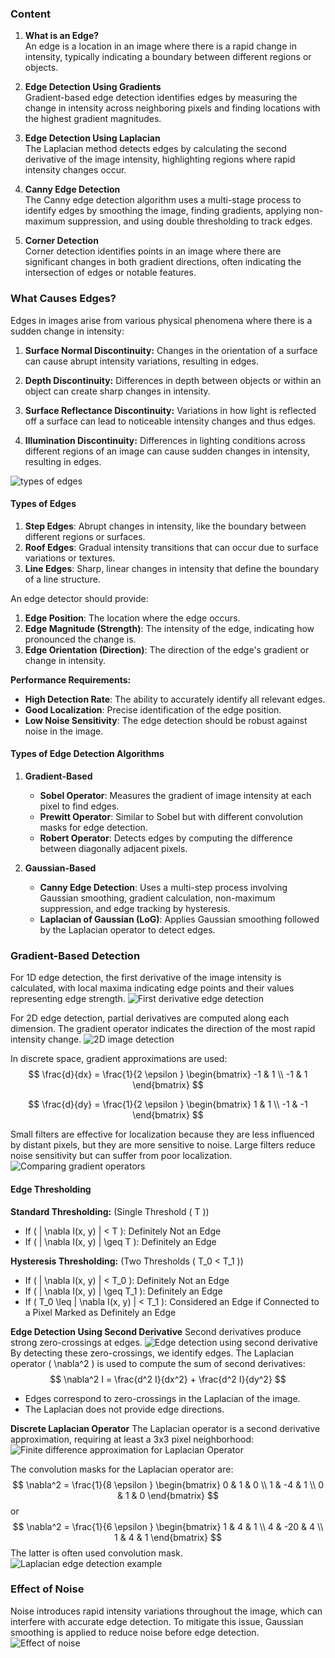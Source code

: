 ### Content 
1. **What is an Edge?**  
   An edge is a location in an image where there is a rapid change in intensity, typically indicating a boundary between different regions or objects.

2. **Edge Detection Using Gradients**  
   Gradient-based edge detection identifies edges by measuring the change in intensity across neighboring pixels and finding locations with the highest gradient magnitudes.

3. **Edge Detection Using Laplacian**  
   The Laplacian method detects edges by calculating the second derivative of the image intensity, highlighting regions where rapid intensity changes occur.

4. **Canny Edge Detection**  
   The Canny edge detection algorithm uses a multi-stage process to identify edges by smoothing the image, finding gradients, applying non-maximum suppression, and using double thresholding to track edges.

5. **Corner Detection**  
   Corner detection identifies points in an image where there are significant changes in both gradient directions, often indicating the intersection of edges or notable features.

### What Causes Edges?  
Edges in images arise from various physical phenomena where there is a sudden change in intensity:

1. **Surface Normal Discontinuity:** Changes in the orientation of a surface can cause abrupt intensity variations, resulting in edges.

2. **Depth Discontinuity:** Differences in depth between objects or within an object can create sharp changes in intensity.

3. **Surface Reflectance Discontinuity:** Variations in how light is reflected off a surface can lead to noticeable intensity changes and thus edges.

4. **Illumination Discontinuity:** Differences in lighting conditions across different regions of an image can cause sudden changes in intensity, resulting in edges.

![types of edges](images/edges_types.png)


#### Types of Edges
1. **Step Edges**: Abrupt changes in intensity, like the boundary between different regions or surfaces.
2. **Roof Edges**: Gradual intensity transitions that can occur due to surface variations or textures.
3. **Line Edges**: Sharp, linear changes in intensity that define the boundary of a line structure.

An edge detector should provide:
1. **Edge Position**: The location where the edge occurs.
2. **Edge Magnitude (Strength)**: The intensity of the edge, indicating how pronounced the change is.
3. **Edge Orientation (Direction)**: The direction of the edge's gradient or change in intensity.

**Performance Requirements:**
- **High Detection Rate**: The ability to accurately identify all relevant edges.
- **Good Localization**: Precise identification of the edge position.
- **Low Noise Sensitivity**: The edge detection should be robust against noise in the image.

#### Types of Edge Detection Algorithms
1. **Gradient-Based**
   - **Sobel Operator**: Measures the gradient of image intensity at each pixel to find edges.
   - **Prewitt Operator**: Similar to Sobel but with different convolution masks for edge detection.
   - **Robert Operator**: Detects edges by computing the difference between diagonally adjacent pixels.

2. **Gaussian-Based**
   - **Canny Edge Detection**: Uses a multi-step process involving Gaussian smoothing, gradient calculation, non-maximum suppression, and edge tracking by hysteresis.
   - **Laplacian of Gaussian (LoG)**: Applies Gaussian smoothing followed by the Laplacian operator to detect edges.

### Gradient-Based Detection
For 1D edge detection, the first derivative of the image intensity is calculated, with local maxima indicating edge points and their values representing edge strength.
![First derivative edge detection](images/1d_edge_detection.png)

For 2D edge detection, partial derivatives are computed along each dimension. The gradient operator indicates the direction of the most rapid intensity change.
![2D image detection](images/2d_edge_detection.png)

In discrete space, gradient approximations are used:
$$
\frac{d}{dx} = \frac{1}{2 \epsilon } \begin{bmatrix}
-1 & 1 \\
-1 & 1
\end{bmatrix}
$$

$$
\frac{d}{dy} = \frac{1}{2 \epsilon } \begin{bmatrix}
1 & 1 \\
-1 & -1
\end{bmatrix}
$$

Small filters are effective for localization because they are less influenced by distant pixels, but they are more sensitive to noise. Large filters reduce noise sensitivity but can suffer from poor localization.
![Comparing gradient operators](images/compare_operator.png)

#### Edge Thresholding

**Standard Thresholding:** (Single Threshold \( T \))
- If \( \| \nabla I(x, y) \| < T \): Definitely Not an Edge
- If \( \| \nabla I(x, y) \| \geq T \): Definitely an Edge

**Hysteresis Thresholding:** (Two Thresholds \( T_0 < T_1 \))
- If \( \| \nabla I(x, y) \| < T_0 \): Definitely Not an Edge
- If \( \| \nabla I(x, y) \| \geq T_1 \): Definitely an Edge
- If \( T_0 \leq \| \nabla I(x, y) \| < T_1 \): Considered an Edge if Connected to a Pixel Marked as Definitely an Edge

**Edge Detection Using Second Derivative**
Second derivatives produce strong zero-crossings at edges.
![Edge detection using second derivative](images/edge_Detection_second_deri.png)
By detecting these zero-crossings, we identify edges. The Laplacian operator \( \nabla^2 \) is used to compute the sum of second derivatives:
$$
\nabla^2 I = \frac{d^2 I}{dx^2} + \frac{d^2 I}{dy^2}
$$
- Edges correspond to zero-crossings in the Laplacian of the image.
- The Laplacian does not provide edge directions.

**Discrete Laplacian Operator**
The Laplacian operator is a second derivative approximation, requiring at least a 3x3 pixel neighborhood:
![Finite difference approximation for Laplacian Operator](images/aprrox_for_lapacian_operator.png)

The convolution masks for the Laplacian operator are:
$$
\nabla^2 = \frac{1}{8 \epsilon } \begin{bmatrix}
0 & 1 & 0 \\
1 & -4 & 1 \\
0 & 1 & 0
\end{bmatrix}
$$
or
$$
\nabla^2 = \frac{1}{6 \epsilon } \begin{bmatrix}
1 & 4 & 1 \\
4 & -20 & 4 \\
1 & 4 & 1
\end{bmatrix}
$$
The latter is often used convolution mask.
![Laplacian edge detection example](images/laplacian_example.png)

### Effect of Noise
Noise introduces rapid intensity variations throughout the image, which can interfere with accurate edge detection. To mitigate this issue, Gaussian smoothing is applied to reduce noise before edge detection.
![Effect of noise](images/noise_effect.png)